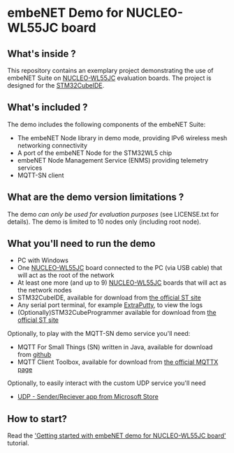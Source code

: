 # embeNET Demo for NUCLEO-WL55JC board

## What's inside ?

This repository contains an exemplary project demonstrating the use of embeNET Suite on [NUCLEO-WL55JC](https://www.st.com/en/evaluation-tools/nucleo-wl55jc.html) evaluation boards. 
The project is designed for the [STM32CubeIDE](https://www.st.com/en/development-tools/stm32cubeide.html). 

## What's included ?

The demo includes the following components of the embeNET Suite:
- The embeNET Node library in demo mode, providing IPv6 wireless mesh networking connectivity
- A port of the embeNET Node for the STM32WL5 chip
- embeNET Node Management Service (ENMS) providing telemetry services
- MQTT-SN client

## What are the demo version limitations ?

The demo *can only be used for evaluation purposes* (see LICENSE.txt for details).
The demo is limited to 10 nodes only (including root node).

## What you'll need to run the demo

- PC with Windows
- One [NUCLEO-WL55JC](https://www.st.com/en/evaluation-tools/nucleo-wl55jc.html) board connected to the PC (via USB cable) that will act as the root of the network
- At least one more (and up to 9) [NUCLEO-WL55JC](https://www.st.com/en/evaluation-tools/nucleo-wl55jc.html) boards that will act as the network nodes
- STM32CubeIDE, available for download from [the official ST site](https://www.st.com/en/development-tools/stm32cubeide.html)
- Any serial port terminal, for example [ExtraPutty](https://sourceforge.net/projects/extraputty), to view the logs
- (Optionally)STM32CubeProgrammer available for download from [the official ST site](https://www.st.com/en/development-tools/stm32cubeprog.html)

Optionally, to play with the MQTT-SN demo service you'll need:
- MQTT For Small Things (SN) written in Java, available for download from [github](https://github.com/simon622/mqtt-sn)
- MQTT Client Toolbox, available for download from [the official MQTTX page](https://mqttx.app)

Optionally, to easily interact with the custom UDP service you'll need
- [UDP - Sender/Reciever app from Microsoft Store](https://www.microsoft.com/store/apps/9nblggh52bt0)

## How to start?

Read the ['Getting started with embeNET demo for NUCLEO-WL55JC board'](https://embe.tech/docs/?q=doxyview/Getting%20started%20with%20Nucleo-WL55JC/index.html) tutorial.